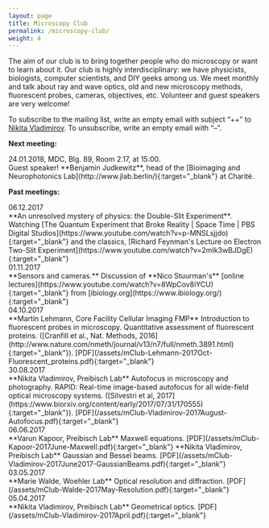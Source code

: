 ```yaml
---
layout: page
title: Microscopy Club
permalink: /microscopy-club/
weight: 4
---
```


<div class="micro-club-description">
	<p>The aim of our club is to bring together people who do microscopy or want to learn about it. Our club is highly interdisciplinary: we have physicists, biologists, computer scientists, and DIY geeks among us. We meet monthly and talk about ray and wave optics, old and new microscopy methods, fluorescent probes, cameras, objectives, etc. Volunteer and guest speakers are very welcome! </p>
	<p>To subscribe to the mailing list, write an empty email with subject “++” to <a href="mailto:nikita.vladimirov@mdc-berlin.de" target="_blank">Nikita Vladimirov</a>. To unsubscribe, write an empty email with “–”. </p>
</div>

<div class="row">
<p><b>Next meeting:</b></p>

<div class="col-md-2">
24.01.2018, MDC, Blg. 89, Room 2.17, at 15:00.
</div>

<div class="col-md-10" markdown="1">
Guest speaker! **Benjamin Judkewitz**, head of the [Bioimaging and Neurophotonics Lab](http://www.jlab.berlin/){:target="_blank"} at Charité.
</div>
</div>


<div class="row">
<p></p>
<p><b>Past meetings:</b></p>

<div class="col-md-2">
06.12.2017
</div>

<div class="col-md-10" markdown="1">
**An unresolved mystery of physics: the Double-Slit Experiment**. Watching [The Quantum Experiment that Broke Reality | Space Time | PBS Digital Studios](https://www.youtube.com/watch?v=p-MNSLsjjdo){:target="_blank"} and the classics, [Richard Feynman's Lecture on Electron Two-Slit Experiment](https://www.youtube.com/watch?v=2mIk3wBJDgE){:target="_blank"}
</div>

<div class="col-md-2">
01.11.2017
</div>

<div class="col-md-10" markdown="1">
**Sensors and cameras.** Discussion of **Nico Stuurman's** [online lectures](https://www.youtube.com/watch?v=8WpCov8iYCU){:target="_blank"} from [ibiology.org](https://www.ibiology.org/){:target="_blank"}
</div>

<div class="col-md-2">
04.10.2017
</div>
<div class="col-md-10" markdown="1">
**Martin Lehmann, Core Facility Cellular Imaging FMP**  
Introduction to fluorescent probes in microscopy. Quantitative assessment of fluorescent proteins. ([Cranfill et al., Nat. Methods, 2016](http://www.nature.com/nmeth/journal/v13/n7/full/nmeth.3891.html){:target="_blank"}).
[PDF](/assets/mClub-Lehmann-2017Oct-Fluorescent_proteins.pdf){:target="_blank"}
</div>

<div class="col-md-2">
30.08.2017
</div>
<div class="col-md-10" markdown="1">
**Nikita Vladimirov, Preibisch Lab**   
Autofocus in microscopy and photography. RAPID: Real-time image-based autofocus for all wide-field optical microscopy systems. ([Silvestri et al, 2017](https://www.biorxiv.org/content/early/2017/07/31/170555){:target="_blank"}).
[PDF](/assets/mClub-Vladimirov-2017August-Autofocus.pdf){:target="_blank"}
</div>

<div class="col-md-2">
06.06.2017
</div>
<div class="col-md-10" markdown="1">
**Varun Kapoor, Preibisch Lab**   
Maxwell equations. [PDF](/assets/mClub-Kapoor-2017June-Maxwell.pdf){:target="_blank"}  
**Nikita Vladimirov, Preibisch Lab**  
Gaussian and Bessel beams. [PDF](/assets/mClub-Vladimirov-2017June2017-GaussianBeams.pdf){:target="_blank"}
</div>

<div class="col-md-2">
03.05.2017
</div>
<div class="col-md-10" markdown="1">
**Marie Walde, Woehler Lab**  
Optical resolution and diffraction. [PDF](/assets/mClub-Walde-2017May-Resolution.pdf){:target="_blank"}
</div>

<div class="col-md-2">
05.04.2017
</div>
<div class="col-md-10" markdown="1">
**Nikita Vladimirov, Preibisch Lab**  
Geometrical optics. [PDF](/assets/mClub-Vladimirov-2017April.pdf){:target="_blank"}
</div>

</div>



